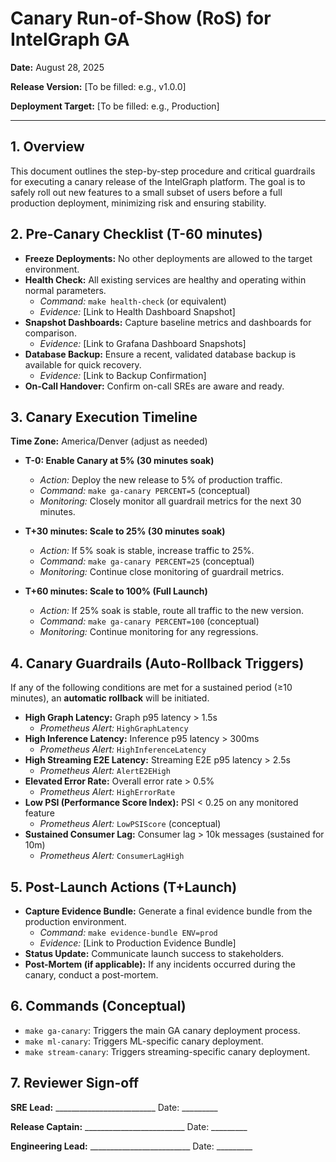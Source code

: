 # Canary Run-of-Show (RoS) for IntelGraph GA

**Date:** August 28, 2025

**Release Version:** [To be filled: e.g., v1.0.0]

**Deployment Target:** [To be filled: e.g., Production]

---

## 1. Overview

This document outlines the step-by-step procedure and critical guardrails for executing a canary release of the IntelGraph platform. The goal is to safely roll out new features to a small subset of users before a full production deployment, minimizing risk and ensuring stability.

## 2. Pre-Canary Checklist (T-60 minutes)

*   **Freeze Deployments:** No other deployments are allowed to the target environment.
*   **Health Check:** All existing services are healthy and operating within normal parameters.
    *   _Command:_ `make health-check` (or equivalent)
    *   _Evidence:_ [Link to Health Dashboard Snapshot]
*   **Snapshot Dashboards:** Capture baseline metrics and dashboards for comparison.
    *   _Evidence:_ [Link to Grafana Dashboard Snapshots]
*   **Database Backup:** Ensure a recent, validated database backup is available for quick recovery.
    *   _Evidence:_ [Link to Backup Confirmation]
*   **On-Call Handover:** Confirm on-call SREs are aware and ready.

## 3. Canary Execution Timeline

**Time Zone:** America/Denver (adjust as needed)

*   **T-0: Enable Canary at 5% (30 minutes soak)**
    *   _Action:_ Deploy the new release to 5% of production traffic.
    *   _Command:_ `make ga-canary PERCENT=5` (conceptual)
    *   _Monitoring:_ Closely monitor all guardrail metrics for the next 30 minutes.

*   **T+30 minutes: Scale to 25% (30 minutes soak)**
    *   _Action:_ If 5% soak is stable, increase traffic to 25%.
    *   _Command:_ `make ga-canary PERCENT=25` (conceptual)
    *   _Monitoring:_ Continue close monitoring of guardrail metrics.

*   **T+60 minutes: Scale to 100% (Full Launch)**
    *   _Action:_ If 25% soak is stable, route all traffic to the new version.
    *   _Command:_ `make ga-canary PERCENT=100` (conceptual)
    *   _Monitoring:_ Continue monitoring for any regressions.

## 4. Canary Guardrails (Auto-Rollback Triggers)

If any of the following conditions are met for a sustained period (≥10 minutes), an **automatic rollback** will be initiated.

*   **High Graph Latency:** Graph p95 latency > 1.5s
    *   _Prometheus Alert:_ `HighGraphLatency`
*   **High Inference Latency:** Inference p95 latency > 300ms
    *   _Prometheus Alert:_ `HighInferenceLatency`
*   **High Streaming E2E Latency:** Streaming E2E p95 latency > 2.5s
    *   _Prometheus Alert:_ `AlertE2EHigh`
*   **Elevated Error Rate:** Overall error rate > 0.5%
    *   _Prometheus Alert:_ `HighErrorRate`
*   **Low PSI (Performance Score Index):** PSI < 0.25 on any monitored feature
    *   _Prometheus Alert:_ `LowPSIScore` (conceptual)
*   **Sustained Consumer Lag:** Consumer lag > 10k messages (sustained for 10m)
    *   _Prometheus Alert:_ `ConsumerLagHigh`

## 5. Post-Launch Actions (T+Launch)

*   **Capture Evidence Bundle:** Generate a final evidence bundle from the production environment.
    *   _Command:_ `make evidence-bundle ENV=prod`
    *   _Evidence:_ [Link to Production Evidence Bundle]
*   **Status Update:** Communicate launch success to stakeholders.
*   **Post-Mortem (if applicable):** If any incidents occurred during the canary, conduct a post-mortem.

## 6. Commands (Conceptual)

*   `make ga-canary`: Triggers the main GA canary deployment process.
*   `make ml-canary`: Triggers ML-specific canary deployment.
*   `make stream-canary`: Triggers streaming-specific canary deployment.

## 7. Reviewer Sign-off

**SRE Lead:** _________________________ Date: _________

**Release Captain:** _________________________ Date: _________

**Engineering Lead:** _________________________ Date: _________
